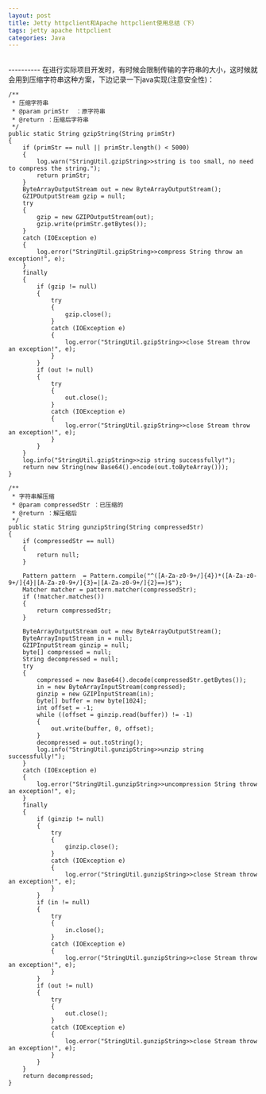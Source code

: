 ```yaml
---
layout: post
title: Jetty httpclient和Apache httpclient使用总结（下）
tags: jetty apache httpclient 
categories: Java
---
```


<div class="toc"></div>

<br/>
----------
在进行实际项目开发时，有时候会限制传输的字符串的大小，这时候就会用到压缩字符串这种方案，下边记录一下java实现(注意安全性)：

    /**
     * 压缩字符串
     * @param primStr  ：原字符串
     * @return ：压缩后字符串
     */
    public static String gzipString(String primStr)
    {
        if (primStr == null || primStr.length() < 5000) 
        { 
            log.warn("StringUtil.gzipString>>string is too small, no need to compress the string.");
            return primStr; 
        }
        ByteArrayOutputStream out = new ByteArrayOutputStream();
        GZIPOutputStream gzip = null;
        try
        {
            gzip = new GZIPOutputStream(out);
            gzip.write(primStr.getBytes());
        }
        catch (IOException e)
        {
            log.error("StringUtil.gzipString>>compress String throw an exception!", e);
        }
        finally
        {
            if (gzip != null)
            {
                try
                {
                    gzip.close();
                }
                catch (IOException e)
                {
                    log.error("StringUtil.gzipString>>close Stream throw an exception!", e);
                }
            }
            if (out != null)
            {
                try
                {
                    out.close();
                }
                catch (IOException e)
                {
                    log.error("StringUtil.gzipString>>close Stream throw an exception!", e);
                }
            }
        }
        log.info("StringUtil.gzipString>>zip string successfully!");
        return new String(new Base64().encode(out.toByteArray()));
    }
    
    /**
     * 字符串解压缩
     * @param compressedStr ：已压缩的
     * @return ：解压缩后
     */
    public static String gunzipString(String compressedStr)
    {
        if (compressedStr == null) 
        { 
            return null;
        }
        
        Pattern pattern  = Pattern.compile("^([A-Za-z0-9+/]{4})*([A-Za-z0-9+/]{4}|[A-Za-z0-9+/]{3}=|[A-Za-z0-9+/]{2}==)$");
        Matcher matcher = pattern.matcher(compressedStr); 
        if (!matcher.matches())
        {
            return compressedStr;
        }
        
        ByteArrayOutputStream out = new ByteArrayOutputStream();
        ByteArrayInputStream in = null;
        GZIPInputStream ginzip = null;
        byte[] compressed = null;
        String decompressed = null;
        try
        {
            compressed = new Base64().decode(compressedStr.getBytes());
            in = new ByteArrayInputStream(compressed);
            ginzip = new GZIPInputStream(in);
            byte[] buffer = new byte[1024];
            int offset = -1;
            while ((offset = ginzip.read(buffer)) != -1)
            {
                out.write(buffer, 0, offset);
            }
            decompressed = out.toString();
            log.info("StringUtil.gunzipString>>unzip string successfully!");
        }
        catch (IOException e)
        {
            log.error("StringUtil.gunzipString>>uncompression String throw an exception!", e);
        }
        finally
        {
            if (ginzip != null)
            {
                try
                {
                    ginzip.close();
                }
                catch (IOException e)
                {
                    log.error("StringUtil.gunzipString>>close Stream throw an exception!", e);
                }
            }
            if (in != null)
            {
                try
                {
                    in.close();
                }
                catch (IOException e)
                {
                    log.error("StringUtil.gunzipString>>close Stream throw an exception!", e);
                }
            }
            if (out != null)
            {
                try
                {
                    out.close();
                }
                catch (IOException e)
                {
                    log.error("StringUtil.gunzipString>>close Stream throw an exception!", e);
                }
            }
        }
        return decompressed;
    }
